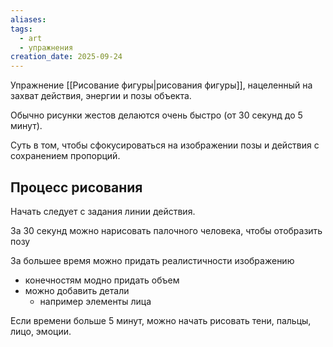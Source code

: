 ```yaml
---
aliases:
tags:
  - art
  - упражнения
creation_date: 2025-09-24
---
```

Упражнение [[Рисование фигуры|рисования фигуры]], нацеленный на захват действия, энергии и позы объекта.

Обычно рисунки жестов делаются очень быстро (от 30 секунд до 5 минут).

Суть в том, чтобы сфокусироваться на изображении позы и действия с сохранением пропорций.

## Процесс рисования

Начать следует с задания линии действия.

За 30 секунд можно нарисовать палочного человека, чтобы отобразить позу

За большее время можно придать реалистичности изображению

- конечностям модно придать объем
- можно добавить детали
	- например элементы лица

Если времени больше 5 минут, можно начать рисовать тени, пальцы, лицо, эмоции.

